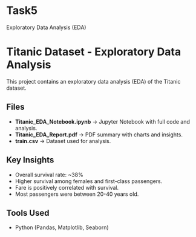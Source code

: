 # Task5
 Exploratory Data Analysis (EDA)

# Titanic Dataset - Exploratory Data Analysis

This project contains an exploratory data analysis (EDA) of the Titanic dataset.

## Files
- **Titanic_EDA_Notebook.ipynb** → Jupyter Notebook with full code and analysis.
- **Titanic_EDA_Report.pdf** → PDF summary with charts and insights.
- **train.csv** → Dataset used for analysis.

## Key Insights
- Overall survival rate: ~38%
- Higher survival among females and first-class passengers.
- Fare is positively correlated with survival.
- Most passengers were between 20-40 years old.

## Tools Used
- Python (Pandas, Matplotlib, Seaborn)

